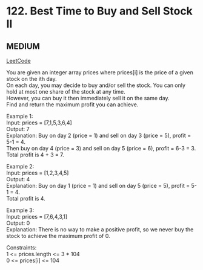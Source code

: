 # 122. Best Time to Buy and Sell Stock II

## MEDIUM

[LeetCode](https://leetcode.cn/problems/best-time-to-buy-and-sell-stock-ii/)

You are given an integer array prices where prices[i] is the price of a given stock on the ith day.\
On each day, you may decide to buy and/or sell the stock. You can only hold at most one share of the stock at any time. \
However, you can buy it then immediately sell it on the same day.\
Find and return the maximum profit you can achieve.

 
Example 1:\
Input: prices = [7,1,5,3,6,4]\
Output: 7\
Explanation: Buy on day 2 (price = 1) and sell on day 3 (price = 5), profit = 5-1 = 4.\
Then buy on day 4 (price = 3) and sell on day 5 (price = 6), profit = 6-3 = 3.
Total profit is 4 + 3 = 7.

Example 2:\
Input: prices = [1,2,3,4,5]\
Output: 4\
Explanation: Buy on day 1 (price = 1) and sell on day 5 (price = 5), profit = 5-1 = 4.\
Total profit is 4.

Example 3:\
Input: prices = [7,6,4,3,1]\
Output: 0\
Explanation: There is no way to make a positive profit, so we never buy the stock to achieve the maximum profit of 0.
 

Constraints:\
1 <= prices.length <= 3 * 104\
0 <= prices[i] <= 104
